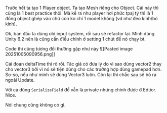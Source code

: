 Trước hết ta tạo 1 Player object.
Ta tạo Mesh riêng cho Object. Cái này thì cũng là 1 best practice thôi. Mà kể ra như player hơi phức tpaj tý thì là 1 đống object ghép vào chứ còn ko chỉ 1 model không (vd như đeo kính/bỏ kính).

Ok, ban đầu ta dùng old input system, rồi sau sẽ refactor lại. Mình dùng Unity 6.2 nên là cũng cần điều chỉnh ở setting 1 chút để nó chạy bt.

Code thì cũng tương đối thường gặp như này
![[Pasted image 20251005090956.png]]

Cái đoạn deltaTime thì rõ rồi.
Tác giả có đưa lý do vì sao dùng vector2 thay cho vector3 bởi vì nó sẽ tiện dùng cho các trường hợp dùng gamepad hơn. So-so, nếu như mình sẽ dùng Vector3 luôn. Còn lại thì chắc sau sẽ bỏ ra ngoài Update.

Với cả dùng `SerializeField` để vẫn là private nhưng chỉnh được ở Edtior. Nice.

Nói chung cũng không có gì.